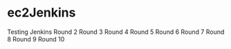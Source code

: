 # ec2Jenkins

Testing Jenkins
Round 2
Round 3
Round 4
Round 5
Round 6
Round 7
Round 8
Round 9
Round 10
